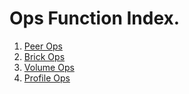 # Ops Function Index.

1. [Peer Ops]()
2. [Brick Ops](./brick_ops.md)
3. [Volume Ops]()
4. [Profile Ops](./peer_ops.md)